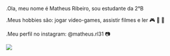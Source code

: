 .Ola, meu nome é Matheus Ribeiro, sou estudante da 2°B


.Meus hobbies são: jogar video-games, assistir filmes e ler :video_game: :movie_camera: :book:

.Meu perfil no instagram: @matheus.rl31 :camera:


![](https://media1.tenor.com/m/BZDbsKj5VUIAAAAd/lalo-salamanca-lalo.gif)
